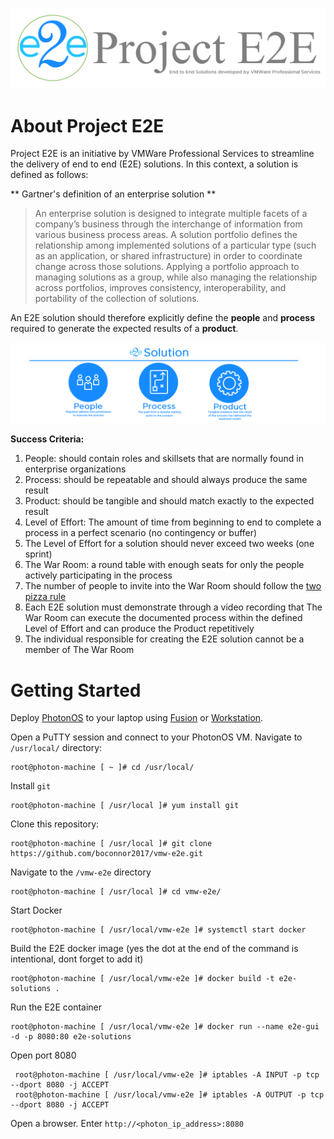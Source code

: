 ![E2E](./img/E2E_Logo_github.png)

# About Project E2E
Project E2E is an initiative by VMWare Professional Services to streamline the delivery of end to end (E2E) solutions. In this context, a solution is defined as follows:

** Gartner's definition of an enterprise solution **

>An enterprise solution is designed to integrate multiple facets of a company’s business through the interchange of information from various business process areas.
A solution portfolio defines the relationship among implemented solutions of a particular type (such as an application, or shared infrastructure) in order to coordinate change across those solutions. Applying a portfolio approach to managing solutions as a group, while also managing the relationship across portfolios, improves consistency, interoperability, and portability of the collection of solutions. 

An E2E solution should therefore explicitly define the **people** and **process** required to generate the expected results of a **product**.

![E2E](./img/E2E_PPP.png)

**Success Criteria:**
1. People: should contain roles and skillsets that are normally found in enterprise organizations
2. Process: should be repeatable and should always produce the same result
3. Product: should be tangible and should match exactly to the expected result
4. Level of Effort: The amount of time from beginning to end to complete a process in a perfect scenario (no contingency or buffer)
5. The Level of Effort for a solution should never exceed two weeks (one sprint)
6. The War Room: a round table with enough seats for only the people actively participating in the process
7. The number of people to invite into the War Room should follow the [two pizza rule](https://www.inc.com/business-insider/jeff-bezos-productivity-tip-two-pizza-rule.html)
8. Each E2E solution must demonstrate through a video recording that The War Room can execute the documented process within the defined Level of Effort and can produce the Product repetitively
9. The individual responsible for creating the E2E solution cannot be a member of The War Room

# Getting Started
Deploy [PhotonOS](https://vmware.github.io/photon/) to your laptop using [Fusion](https://www.vmware.com/products/fusion.html) or [Workstation](https://www.vmware.com/products/workstation-pro.html).

Open a PuTTY session and connect to your PhotonOS VM. Navigate to `/usr/local/` directory:
```
root@photon-machine [ ~ ]# cd /usr/local/
```

Install `git`
```
root@photon-machine [ /usr/local ]# yum install git
```

Clone this repository:
```
root@photon-machine [ /usr/local ]# git clone https://github.com/boconnor2017/vmw-e2e.git
```

Navigate to the `/vmw-e2e` directory
```
root@photon-machine [ /usr/local ]# cd vmw-e2e/
```

Start Docker
```
root@photon-machine [ /usr/local/vmw-e2e ]# systemctl start docker
```

Build the E2E docker image (yes the dot at the end of the command is intentional, dont forget to add it)
```
root@photon-machine [ /usr/local/vmw-e2e ]# docker build -t e2e-solutions .
```

Run the E2E container
```
root@photon-machine [ /usr/local/vmw-e2e ]# docker run --name e2e-gui -d -p 8080:80 e2e-solutions
```

Open port 8080
```
 root@photon-machine [ /usr/local/vmw-e2e ]# iptables -A INPUT -p tcp --dport 8080 -j ACCEPT
 root@photon-machine [ /usr/local/vmw-e2e ]# iptables -A OUTPUT -p tcp --dport 8080 -j ACCEPT
```

Open a browser. Enter `http://<photon_ip_address>:8080`
